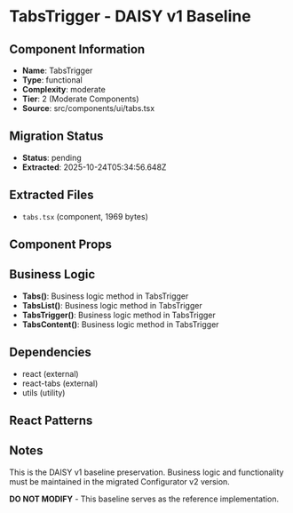 # TabsTrigger - DAISY v1 Baseline

## Component Information

- **Name**: TabsTrigger
- **Type**: functional
- **Complexity**: moderate
- **Tier**: 2 (Moderate Components)
- **Source**: src/components/ui/tabs.tsx

## Migration Status

- **Status**: pending
- **Extracted**: 2025-10-24T05:34:56.648Z

## Extracted Files

- `tabs.tsx` (component, 1969 bytes)

## Component Props



## Business Logic

- **Tabs()**: Business logic method in TabsTrigger
- **TabsList()**: Business logic method in TabsTrigger
- **TabsTrigger()**: Business logic method in TabsTrigger
- **TabsContent()**: Business logic method in TabsTrigger

## Dependencies

- react (external)
- react-tabs (external)
- utils (utility)

## React Patterns



## Notes

This is the DAISY v1 baseline preservation. Business logic and functionality
must be maintained in the migrated Configurator v2 version.

**DO NOT MODIFY** - This baseline serves as the reference implementation.
